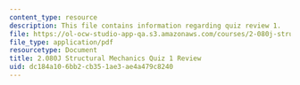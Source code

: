 ```yaml
---
content_type: resource
description: This file contains information regarding quiz review 1.
file: https://ol-ocw-studio-app-qa.s3.amazonaws.com/courses/2-080j-structural-mechanics-fall-2013/dc184a106bb2cb351ae3ae4a479c8240_MIT2_080JF13_Quiz_1_Review.pdf
file_type: application/pdf
resourcetype: Document
title: 2.080J Structural Mechanics Quiz 1 Review
uid: dc184a10-6bb2-cb35-1ae3-ae4a479c8240
---
```

